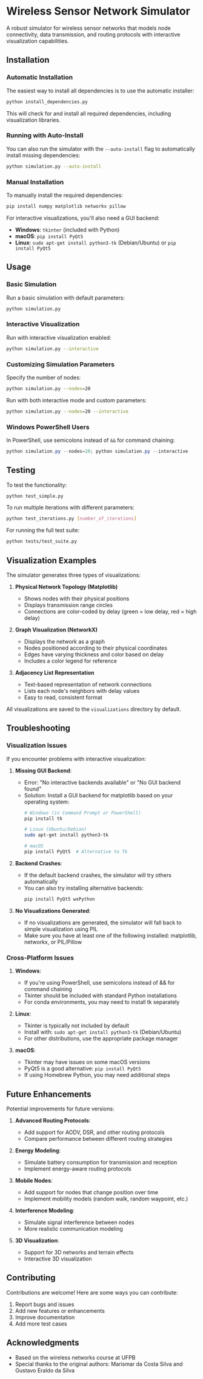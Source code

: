 
# Wireless Sensor Network Simulator

A robust simulator for wireless sensor networks that models node connectivity, data transmission, and routing protocols with interactive visualization capabilities.

## Installation

### Automatic Installation

The easiest way to install all dependencies is to use the automatic installer:

```bash
python install_dependencies.py
```

This will check for and install all required dependencies, including visualization libraries.

### Running with Auto-Install

You can also run the simulator with the `--auto-install` flag to automatically install missing dependencies:

```bash
python simulation.py --auto-install
```

### Manual Installation

To manually install the required dependencies:

```bash
pip install numpy matplotlib networkx pillow
```

For interactive visualizations, you'll also need a GUI backend:

- **Windows**: `tkinter` (included with Python)
- **macOS**: `pip install PyQt5`
- **Linux**: `sudo apt-get install python3-tk` (Debian/Ubuntu) or `pip install PyQt5`

## Usage

### Basic Simulation

Run a basic simulation with default parameters:

```bash
python simulation.py
```

### Interactive Visualization

Run with interactive visualization enabled:

```bash
python simulation.py --interactive
```

### Customizing Simulation Parameters

Specify the number of nodes:

```bash
python simulation.py --nodes=20
```

Run with both interactive mode and custom parameters:

```bash
python simulation.py --nodes=20 --interactive
```

### Windows PowerShell Users

In PowerShell, use semicolons instead of `&&` for command chaining:

```powershell
python simulation.py --nodes=20; python simulation.py --interactive
```

## Testing

To test the functionality:

```bash
python test_simple.py
```

To run multiple iterations with different parameters:

```bash
python test_iterations.py [number_of_iterations]
```

For running the full test suite:

```bash
python tests/test_suite.py
```

## Visualization Examples

The simulator generates three types of visualizations:

1. **Physical Network Topology (Matplotlib)**
   - Shows nodes with their physical positions
   - Displays transmission range circles
   - Connections are color-coded by delay (green = low delay, red = high delay)

2. **Graph Visualization (NetworkX)**
   - Displays the network as a graph
   - Nodes positioned according to their physical coordinates
   - Edges have varying thickness and color based on delay
   - Includes a color legend for reference

3. **Adjacency List Representation**
   - Text-based representation of network connections
   - Lists each node's neighbors with delay values
   - Easy to read, consistent format

All visualizations are saved to the `visualizations` directory by default.

## Troubleshooting

### Visualization Issues

If you encounter problems with interactive visualization:

1. **Missing GUI Backend**: 
   - Error: "No interactive backends available" or "No GUI backend found"
   - Solution: Install a GUI backend for matplotlib based on your operating system:
     ```bash
     # Windows (in Command Prompt or PowerShell)
     pip install tk
     
     # Linux (Ubuntu/Debian)
     sudo apt-get install python3-tk
     
     # macOS
     pip install PyQt5  # Alternative to Tk
     ```

2. **Backend Crashes**:
   - If the default backend crashes, the simulator will try others automatically
   - You can also try installing alternative backends:
     ```bash
     pip install PyQt5 wxPython
     ```

3. **No Visualizations Generated**:
   - If no visualizations are generated, the simulator will fall back to simple visualization using PIL
   - Make sure you have at least one of the following installed: matplotlib, networkx, or PIL/Pillow

### Cross-Platform Issues

1. **Windows**:
   - If you're using PowerShell, use semicolons instead of && for command chaining
   - Tkinter should be included with standard Python installations
   - For conda environments, you may need to install tk separately

2. **Linux**:
   - Tkinter is typically not included by default
   - Install with: `sudo apt-get install python3-tk` (Debian/Ubuntu)
   - For other distributions, use the appropriate package manager

3. **macOS**:
   - Tkinter may have issues on some macOS versions
   - PyQt5 is a good alternative: `pip install PyQt5`
   - If using Homebrew Python, you may need additional steps

## Future Enhancements

Potential improvements for future versions:

1. **Advanced Routing Protocols**:
   - Add support for AODV, DSR, and other routing protocols
   - Compare performance between different routing strategies

2. **Energy Modeling**:
   - Simulate battery consumption for transmission and reception
   - Implement energy-aware routing protocols

3. **Mobile Nodes**:
   - Add support for nodes that change position over time
   - Implement mobility models (random walk, random waypoint, etc.)

4. **Interference Modeling**:
   - Simulate signal interference between nodes
   - More realistic communication modeling

5. **3D Visualization**:
   - Support for 3D networks and terrain effects
   - Interactive 3D visualization

## Contributing

Contributions are welcome! Here are some ways you can contribute:

1. Report bugs and issues
2. Add new features or enhancements
3. Improve documentation
4. Add more test cases


## Acknowledgments

- Based on the wireless networks course at UFPB
- Special thanks to the original authors: Marismar da Costa Silva and Gustavo Eraldo da Silva
